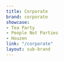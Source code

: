 ```yaml
---
title: Corporate
brand: corporate
showcase:
- Tea Party
- People Not Parties
- Houzen
link: "/corporate"
layout: sub-brand
---
```


